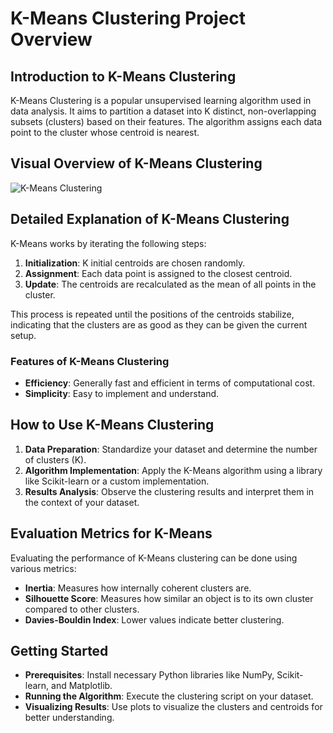 
# K-Means Clustering Project Overview

## Introduction to K-Means Clustering
K-Means Clustering is a popular unsupervised learning algorithm used in data analysis. It aims to partition a dataset into K distinct, non-overlapping subsets (clusters) based on their features. The algorithm assigns each data point to the cluster whose centroid is nearest.

## Visual Overview of K-Means Clustering
![K-Means Clustering](https://miro.medium.com/v2/resize:fit:679/1*ucaF8Sgo9Bx95Oxxe_Xvig.gif)

## Detailed Explanation of K-Means Clustering
K-Means works by iterating the following steps:
1. **Initialization**: K initial centroids are chosen randomly.
2. **Assignment**: Each data point is assigned to the closest centroid.
3. **Update**: The centroids are recalculated as the mean of all points in the cluster.

This process is repeated until the positions of the centroids stabilize, indicating that the clusters are as good as they can be given the current setup.

### Features of K-Means Clustering
- **Efficiency**: Generally fast and efficient in terms of computational cost.
- **Simplicity**: Easy to implement and understand.

## How to Use K-Means Clustering
1. **Data Preparation**: Standardize your dataset and determine the number of clusters (K).
2. **Algorithm Implementation**: Apply the K-Means algorithm using a library like Scikit-learn or a custom implementation.
3. **Results Analysis**: Observe the clustering results and interpret them in the context of your dataset.

## Evaluation Metrics for K-Means
Evaluating the performance of K-Means clustering can be done using various metrics:
- **Inertia**: Measures how internally coherent clusters are.
- **Silhouette Score**: Measures how similar an object is to its own cluster compared to other clusters.
- **Davies-Bouldin Index**: Lower values indicate better clustering.

## Getting Started
- **Prerequisites**: Install necessary Python libraries like NumPy, Scikit-learn, and Matplotlib.
- **Running the Algorithm**: Execute the clustering script on your dataset.
- **Visualizing Results**: Use plots to visualize the clusters and centroids for better understanding.
